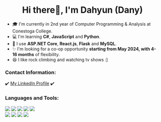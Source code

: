 <!--
**Ko-dany/Ko-dany** is a ✨ _special_ ✨ repository because its `README.md` (this file) appears on your GitHub profile.

Here are some ideas to get you started:

- 🔭 I’m currently working on ...
- 🌱 I’m currently learning ...
- 👯 I’m looking to collaborate on ...
- 🤔 I’m looking for help with ...
- 💬 Ask me about ...
- 📫 How to reach me: ...
- 😄 Pronouns: ...
- ⚡ Fun fact: ...
-->

# <center>Hi there👋, I'm Dahyun (Dany)</center>

<!-- **<center>A passionate and collaborative Software Developer</center>** -->

- 🎓 I'm currently in 2nd year of Computer Programming & Analysis at Conestoga College.
- 💻 I'm learning **C#**, **JavaScript** and **Python**.
- 📓 I use **ASP.NET Core**, **React.js**, **Flask** and **MySQL**.
- ✨ I'm looking for a co-op opportunity **starting from May 2024, with 4-16 months** of flexibility.
- 😆 I like rock climbing and watching tv shows :]

### **Contact Information:**

✔️ <a href="https://www.linkedin.com/in/dahyun-dany-ko/" target="_blank" rel="noopener noreferrer">My LinkedIn Profile</a> ✔️

### **Languages and Tools:**

<div>
    <img
      src="https://img.shields.io/badge/HTML5-E34F26?style=for-the-badge&logo=HTML5&logoColor=white"
    />
    <img
      src="https://img.shields.io/badge/CSS3-1572B6?style=for-the-badge&logo=CSS3&logoColor=white"
    />
    <img
      src="https://img.shields.io/badge/JavaScript-F7DF1E?style=for-the-badge&logo=JavaScript&logoColor=white"
    />
    <img
      src="https://img.shields.io/badge/React-61DAFB?style=for-the-badge&logo=React&logoColor=white"
    />
    <img
      src="https://img.shields.io/badge/Node.js-339933?style=for-the-badge&logo=nodedotjs&logoColor=white"
    />
  </div>
  <div>
    <img
      src="https://img.shields.io/badge/Python-3776AB?style=for-the-badge&logo=Python&logoColor=white"
    />
    <img
      src="https://img.shields.io/badge/Flask-000000?style=for-the-badge&logo=flask&logoColor=white"
    />
    <img
      src="https://img.shields.io/badge/CSharp-99CC00?style=for-the-badge&logo=Csharp&logoColor=white"
    />
    <img
      src="https://img.shields.io/badge/mysql-4479A1?style=for-the-badge&logo=MySQL&logoColor=white"
    />
</div>
